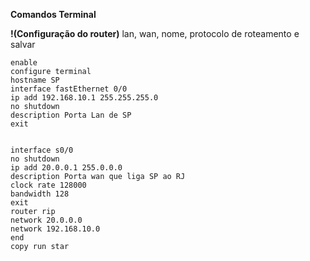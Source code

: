**Comandos Terminal**

**!(Configuração do router)**
lan, wan, nome, protocolo de roteamento e salvar
    
    enable
    configure terminal
    hostname SP
    interface fastEthernet 0/0
    ip add 192.168.10.1 255.255.255.0
    no shutdown
    description Porta Lan de SP
    exit
    

    interface s0/0
    no shutdown
    ip add 20.0.0.1 255.0.0.0
    description Porta wan que liga SP ao RJ
    clock rate 128000
    bandwidth 128
    exit
    router rip
    network 20.0.0.0
    network 192.168.10.0
    end
    copy run star
